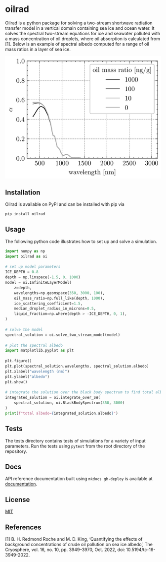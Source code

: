 # oilrad #

Oilrad is a python package for solving a two-stream shortwave radiation transfer model in a vertical domain containing sea ice and ocean water.
It solves the spectral two-stream equations for ice and seawater polluted with a mass concentration of oil droplets, where oil absorption is calculated from [1].
Below is an example of spectral albedo computed for a range of oil mass ratios in a layer of sea ice.

![Sea ice spectral albedo for ice containing droplets of Romashkino oil](https://raw.githubusercontent.com/JoeFishlock/oilrad/main/docs/example_spectral_albedo.svg)

## Installation ##
Oilrad is available on PyPI and can be installed with pip via
```bash
pip install oilrad
```

## Usage ##
The following python code illustrates how to set up and solve a simulation.
```python
import numpy as np
import oilrad as oi

# set up model parameters
ICE_DEPTH = 0.8
depth = np.linspace(-1.5, 0, 1000)
model = oi.InfiniteLayerModel(
    z=depth,
    wavelengths=np.geomspace(350, 3000, 100),
    oil_mass_ratio=np.full_like(depth, 1000),
    ice_scattering_coefficient=1.5,
    median_droplet_radius_in_microns=0.5,
    liquid_fraction=np.where(depth > -ICE_DEPTH, 0, 1),
)

# solve the model
spectral_solution = oi.solve_two_stream_model(model)

# plot the spectral albedo
import matplotlib.pyplot as plt

plt.figure()
plt.plot(spectral_solution.wavelengths, spectral_solution.albedo)
plt.xlabel("wavelength (nm)")
plt.ylabel("albedo")
plt.show()

# integrate the solution over the black body spectrum to find total albedo
integrated_solution = oi.integrate_over_SW(
    spectral_solution, oi.BlackBodySpectrum(350, 3000)
)
print(f"total albedo={integrated_solution.albedo}")
```

## Tests ##
The tests directory contains tests of simulations for a variety of input parameters.
Run the tests using `pytest` from the root directory of the repository.

## Docs ##
API reference documentation built using `mkdocs gh-deploy` is available at
[documentation](https://JoeFishlock.github.io/oilrad).

## License ##
[MIT](https://choosealicense.com/licenses/mit/)

## References ##
[1] B. H. Redmond Roche and M. D. King, ‘Quantifying the effects of background concentrations of crude oil pollution on sea ice albedo’, The Cryosphere, vol. 16, no. 10, pp. 3949–3970, Oct. 2022, doi: 10.5194/tc-16-3949-2022.
